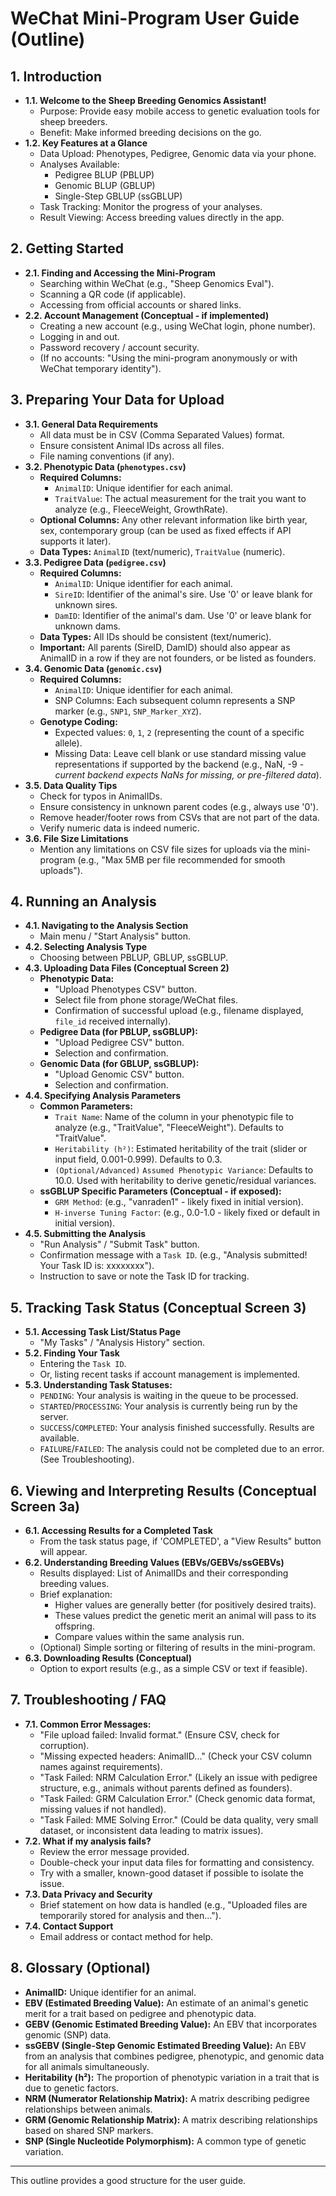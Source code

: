 # WeChat Mini-Program User Guide (Outline)

## 1. Introduction

*   **1.1. Welcome to the Sheep Breeding Genomics Assistant!**
    *   Purpose: Provide easy mobile access to genetic evaluation tools for sheep breeders.
    *   Benefit: Make informed breeding decisions on the go.
*   **1.2. Key Features at a Glance**
    *   Data Upload: Phenotypes, Pedigree, Genomic data via your phone.
    *   Analyses Available:
        *   Pedigree BLUP (PBLUP)
        *   Genomic BLUP (GBLUP)
        *   Single-Step GBLUP (ssGBLUP)
    *   Task Tracking: Monitor the progress of your analyses.
    *   Result Viewing: Access breeding values directly in the app.

## 2. Getting Started

*   **2.1. Finding and Accessing the Mini-Program**
    *   Searching within WeChat (e.g., "Sheep Genomics Eval").
    *   Scanning a QR code (if applicable).
    *   Accessing from official accounts or shared links.
*   **2.2. Account Management (Conceptual - if implemented)**
    *   Creating a new account (e.g., using WeChat login, phone number).
    *   Logging in and out.
    *   Password recovery / account security.
    *   (If no accounts: "Using the mini-program anonymously or with WeChat temporary identity").

## 3. Preparing Your Data for Upload

*   **3.1. General Data Requirements**
    *   All data must be in CSV (Comma Separated Values) format.
    *   Ensure consistent Animal IDs across all files.
    *   File naming conventions (if any).
*   **3.2. Phenotypic Data (`phenotypes.csv`)**
    *   **Required Columns:**
        *   `AnimalID`: Unique identifier for each animal.
        *   `TraitValue`: The actual measurement for the trait you want to analyze (e.g., FleeceWeight, GrowthRate).
    *   **Optional Columns:** Any other relevant information like birth year, sex, contemporary group (can be used as fixed effects if API supports it later).
    *   **Data Types:** `AnimalID` (text/numeric), `TraitValue` (numeric).
*   **3.3. Pedigree Data (`pedigree.csv`)**
    *   **Required Columns:**
        *   `AnimalID`: Unique identifier for each animal.
        *   `SireID`: Identifier of the animal's sire. Use '0' or leave blank for unknown sires.
        *   `DamID`: Identifier of the animal's dam. Use '0' or leave blank for unknown dams.
    *   **Data Types:** All IDs should be consistent (text/numeric).
    *   **Important:** All parents (SireID, DamID) should also appear as AnimalID in a row if they are not founders, or be listed as founders.
*   **3.4. Genomic Data (`genomic.csv`)**
    *   **Required Columns:**
        *   `AnimalID`: Unique identifier for each animal.
        *   SNP Columns: Each subsequent column represents a SNP marker (e.g., `SNP1`, `SNP_Marker_XYZ`).
    *   **Genotype Coding:**
        *   Expected values: `0`, `1`, `2` (representing the count of a specific allele).
        *   Missing Data: Leave cell blank or use standard missing value representations if supported by the backend (e.g., NaN, -9 - *current backend expects NaNs for missing, or pre-filtered data*).
*   **3.5. Data Quality Tips**
    *   Check for typos in AnimalIDs.
    *   Ensure consistency in unknown parent codes (e.g., always use '0').
    *   Remove header/footer rows from CSVs that are not part of the data.
    *   Verify numeric data is indeed numeric.
*   **3.6. File Size Limitations**
    *   Mention any limitations on CSV file sizes for uploads via the mini-program (e.g., "Max 5MB per file recommended for smooth uploads").

## 4. Running an Analysis

*   **4.1. Navigating to the Analysis Section**
    *   Main menu / "Start Analysis" button.
*   **4.2. Selecting Analysis Type**
    *   Choosing between PBLUP, GBLUP, ssGBLUP.
*   **4.3. Uploading Data Files (Conceptual Screen 2)**
    *   **Phenotypic Data:**
        *   "Upload Phenotypes CSV" button.
        *   Select file from phone storage/WeChat files.
        *   Confirmation of successful upload (e.g., filename displayed, `file_id` received internally).
    *   **Pedigree Data (for PBLUP, ssGBLUP):**
        *   "Upload Pedigree CSV" button.
        *   Selection and confirmation.
    *   **Genomic Data (for GBLUP, ssGBLUP):**
        *   "Upload Genomic CSV" button.
        *   Selection and confirmation.
*   **4.4. Specifying Analysis Parameters**
    *   **Common Parameters:**
        *   `Trait Name`: Name of the column in your phenotypic file to analyze (e.g., "TraitValue", "FleeceWeight"). Defaults to "TraitValue".
        *   `Heritability (h²)`: Estimated heritability of the trait (slider or input field, 0.001-0.999). Defaults to 0.3.
        *   `(Optional/Advanced)` `Assumed Phenotypic Variance`: Defaults to 10.0. Used with heritability to derive genetic/residual variances.
    *   **ssGBLUP Specific Parameters (Conceptual - if exposed):**
        *   `GRM Method`: (e.g., "vanraden1" - likely fixed in initial version).
        *   `H-inverse Tuning Factor`: (e.g., 0.0-1.0 - likely fixed or default in initial version).
*   **4.5. Submitting the Analysis**
    *   "Run Analysis" / "Submit Task" button.
    *   Confirmation message with a `Task ID`. (e.g., "Analysis submitted! Your Task ID is: xxxxxxxx").
    *   Instruction to save or note the Task ID for tracking.

## 5. Tracking Task Status (Conceptual Screen 3)

*   **5.1. Accessing Task List/Status Page**
    *   "My Tasks" / "Analysis History" section.
*   **5.2. Finding Your Task**
    *   Entering the `Task ID`.
    *   Or, listing recent tasks if account management is implemented.
*   **5.3. Understanding Task Statuses:**
    *   `PENDING`: Your analysis is waiting in the queue to be processed.
    *   `STARTED`/`PROCESSING`: Your analysis is currently being run by the server.
    *   `SUCCESS`/`COMPLETED`: Your analysis finished successfully. Results are available.
    *   `FAILURE`/`FAILED`: The analysis could not be completed due to an error. (See Troubleshooting).

## 6. Viewing and Interpreting Results (Conceptual Screen 3a)

*   **6.1. Accessing Results for a Completed Task**
    *   From the task status page, if 'COMPLETED', a "View Results" button will appear.
*   **6.2. Understanding Breeding Values (EBVs/GEBVs/ssGEBVs)**
    *   Results displayed: List of AnimalIDs and their corresponding breeding values.
    *   Brief explanation:
        *   Higher values are generally better (for positively desired traits).
        *   These values predict the genetic merit an animal will pass to its offspring.
        *   Compare values within the same analysis run.
    *   (Optional) Simple sorting or filtering of results in the mini-program.
*   **6.3. Downloading Results (Conceptual)**
    *   Option to export results (e.g., as a simple CSV or text if feasible).

## 7. Troubleshooting / FAQ

*   **7.1. Common Error Messages:**
    *   "File upload failed: Invalid format." (Ensure CSV, check for corruption).
    *   "Missing expected headers: AnimalID..." (Check your CSV column names against requirements).
    *   "Task Failed: NRM Calculation Error." (Likely an issue with pedigree structure, e.g., animals without parents defined as founders).
    *   "Task Failed: GRM Calculation Error." (Check genomic data format, missing values if not handled).
    *   "Task Failed: MME Solving Error." (Could be data quality, very small dataset, or inconsistent data leading to matrix issues).
*   **7.2. What if my analysis fails?**
    *   Review the error message provided.
    *   Double-check your input data files for formatting and consistency.
    *   Try with a smaller, known-good dataset if possible to isolate the issue.
*   **7.3. Data Privacy and Security**
    *   Brief statement on how data is handled (e.g., "Uploaded files are temporarily stored for analysis and then...").
*   **7.4. Contact Support**
    *   Email address or contact method for help.

## 8. Glossary (Optional)

*   **AnimalID:** Unique identifier for an animal.
*   **EBV (Estimated Breeding Value):** An estimate of an animal's genetic merit for a trait based on pedigree and phenotypic data.
*   **GEBV (Genomic Estimated Breeding Value):** An EBV that incorporates genomic (SNP) data.
*   **ssGEBV (Single-Step Genomic Estimated Breeding Value):** An EBV from an analysis that combines pedigree, phenotypic, and genomic data for all animals simultaneously.
*   **Heritability (h²):** The proportion of phenotypic variation in a trait that is due to genetic factors.
*   **NRM (Numerator Relationship Matrix):** A matrix describing pedigree relationships between animals.
*   **GRM (Genomic Relationship Matrix):** A matrix describing relationships based on shared SNP markers.
*   **SNP (Single Nucleotide Polymorphism):** A common type of genetic variation.

---
This outline provides a good structure for the user guide.
